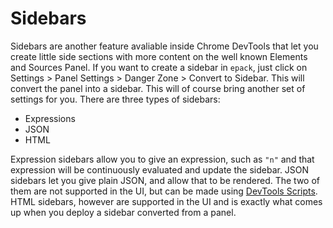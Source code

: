 # Sidebars

Sidebars are another feature avaliable inside Chrome DevTools that let
you create little side sections with more content on the well known
Elements and Sources Panel. If you want to create a sidebar in `epack`,
just click on Settings > Panel Settings > Danger Zone > Convert to Sidebar.
This will convert the panel into a sidebar. This will of course bring
another set of settings for you. There are three types of sidebars:

- Expressions
- JSON
- HTML

Expression sidebars allow you to give an expression, such as `"n"` and
that expression will be continuously evaluated and update the sidebar.
JSON sidebars let you give plain JSON, and allow that to be rendered.
The two of them are not supported in the UI, but can be made using
[DevTools Scripts](devtools-script.md). HTML sidebars, however
are supported in the UI and is exactly what comes up when you deploy
a sidebar converted from a panel.
